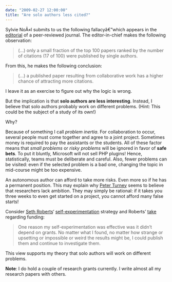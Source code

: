 ```yaml
---
date: "2009-02-27 12:00:00"
title: "Are solo authors less cited?"
---
```




Sylvie NoÃ«l submits to us the following fallacyâ€”which appears in the [editorial](http://www.webology.ir/2008/v5n4/editorial18.html) of a peer-reviewed journal. The editor-in-chief makes the following observation:

> (&hellip;) only a small fraction of the top 100 papers ranked by the number of citations (17 of 100) were published by single authors.


From this, he makes the following conclusion:

> (&hellip;) a published paper resulting from collaborative work has a higher chance of attracting more citations.


I leave it as an exercise to figure out why the logic is wrong.

But the implication is that __solo authors are less interesting__. Instead, I believe that solo authors probably work on different problems. (Hint: This could be the subject of a study of its own!) 

Why?

Because of something I call <em>problem inertia</em>. For collaboration to occur, several people must come together and agree to a joint project. Sometimes money is required to pay the assistants or the students. All of these factor means that <em>small problems</em> or <em>risky problems</em> will be ignored in favor of __safe bets__. To put it bluntly, Microsoft will not sell PHP plugins! Hence, statistically, teams must be deliberate and careful. Also, fewer problems can be visited: even if the selected problem is a bad one, changing the topic in mid-course might be too expensive.

An autonomous author can afford to take more risks. Even more so if he has a permanent position. This may explain why [Peter Turney](http://www.apperceptual.com/) seems to believe that researchers lack ambition. They may simply be rational: if it takes you three weeks to even get started on a project, you cannot afford many false starts!

Consider [Seth Roberts](https://en.wikipedia.org/wiki/Seth_Roberts)&lsquo; [self-experimentation](https://en.wikipedia.org/wiki/Self-experimentation) strategy and Roberts&rsquo; [take](http://blog.sethroberts.net/2008/12/21/are-you-having-trouble-getting-grants/) regarding funding:

> One reason my self-experimentation was effective was it didn&rsquo;t depend on grants. No matter what I found, no matter how strange or upsetting or impossible or weird the results might be, I could publish them and continue to investigate them.


This view supports my theory that solo authors will work on different problems.

__Note__: I do hold a couple of research grants currently. I write almost all my research papers with others.

